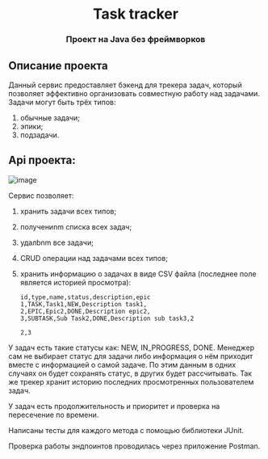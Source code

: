 <h1 align="center">Task tracker</a>
<h3 align="center">Проект на Java без фреймворков</h3>


## Описание проекта

Данный сервис предоставляет бэкенд для трекера задач, который позволяет эффективно организовать совместную работу над задачами.
Задачи могут быть трёх типов:
1) обычные задачи;
2) эпики;
3) подзадачи.

## Api проекта:
![image](https://github.com/CheTigor/java-kanban/assets/121318553/f45d51f4-5c53-4045-bf70-c78c9a52a2ab)

Сервис позволяет:
1) хранить задачи всех типов;
2) получениnm списка всех задач;
3) удалbnm все задачи;
4) CRUD операции над задачами всех типов;
5) хранить информацию о задачах в виде CSV файла (последнее поле является историей просмотра):

       id,type,name,status,description,epic
       1,TASK,Task1,NEW,Description task1,
       2,EPIC,Epic2,DONE,Description epic2,
       3,SUBTASK,Sub Task2,DONE,Description sub task3,2
    
       2,3 

У задач есть такие статусы как: NEW, IN_PROGRESS, DONE. Менеджер сам не выбирает статус для задачи либо информация о нём приходит вместе с информацией о самой задаче. По этим данным в одних случаях он будет сохранять статус, в других будет рассчитывать. Так же трекер хранит историю последних просмотренных пользователем задач. 

У задач есть продолжительность и приоритет и проверка на пересечение по времени.

Написаны тесты для каждого метода с помощью библиотеки JUnit.

Проверка работы эндпоинтов проводилась через приложение Postman.
